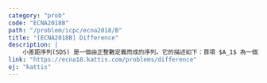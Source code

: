 ```yaml
---
category: "prob"
code: "ECNA2018B"
path: "/problem/icpc/ecna2018/B"
title: "[ECNA2018B] Difference"
description: |
    小差距序列(SDS) 是一個由正整數定義而成的序列。它的描述如下：首項 $A_1$ 為一個正整數 $r\ge 1$。對於 $n>1$，定義 $A_n = A_{n-1}+d$，其中 $d$ 是最小的正整數，使得對於任意 $1\le i<j<n$，$d\neq A_j-A_i$。此外 $d$ 也不能等於任意一個當前數列的值。給定 $r$ 以及 $m$ 值($1\le r \le 100, 1\le m\le 200000000$)，請找出最小的 $n$ 使得要嘛 $m=A_n$，或者 $m$ 是兩個 $\set{A_1, \ldots, A_n}$ 的數字差。
link: "https://ecna18.kattis.com/problems/difference"
oj: "kattis"
---
```

